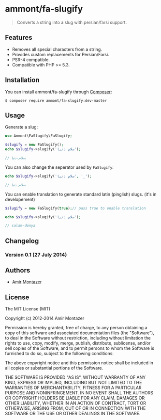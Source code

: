 ammont/fa-slugify
=============

> Converts a string into a slug with persian/farsi support.


Features
--------

- Removes all special characters from a string.
- Provides custom replacements for Persian/Farsi.
- PSR-4 compatible.
- Compatible with PHP >= 5.3.


Installation
------------

You can install ammont/fa-slugify through [Composer](https://getcomposer.org):

```shell
$ composer require ammont/fa-slugify:dev-master
```


Usage
-----

Generate a slug:

```php
use Ammont\FaSlugify\FaSlugify;

$slugify = new FaSlugify();
echo $slugify->slugify('سلام دنیا');

// سلام-دنیا
```

You can also change the seperator used by `FaSlugify`:

```php
echo $slugify->slugify('سلام دنیا', '_');

// سلام_دنیا
```

You can enable translation to generate standard latin (pinglish) slugs. (it's in developement)

```php
$slugify = new FaSlugify(true);// pass true to enable translation

echo $slugify->slugify('سلام دنیا');

// salam-donya
```


Changelog
---------

### Version 0.1 (27 July 2014)


Authors
-------

- [Amir Montazer](https://github.com/ammont)


License
-------

The MIT License (MIT)

Copyright (c) 2012-2014 Amir Montazer

Permission is hereby granted, free of charge, to any person obtaining a copy of this software and associated
documentation files (the "Software"), to deal in the Software without restriction, including without limitation the
rights to use, copy, modify, merge, publish, distribute, sublicense, and/or sell copies of the Software, and to permit
persons to whom the Software is furnished to do so, subject to the following conditions:

The above copyright notice and this permission notice shall be included in all copies or substantial portions of the
Software.

THE SOFTWARE IS PROVIDED "AS IS", WITHOUT WARRANTY OF ANY KIND, EXPRESS OR IMPLIED, INCLUDING BUT NOT LIMITED TO THE
WARRANTIES OF MERCHANTABILITY, FITNESS FOR A PARTICULAR PURPOSE AND NONINFRINGEMENT. IN NO EVENT SHALL THE AUTHORS OR
COPYRIGHT HOLDERS BE LIABLE FOR ANY CLAIM, DAMAGES OR OTHER LIABILITY, WHETHER IN AN ACTION OF CONTRACT, TORT OR
OTHERWISE, ARISING FROM, OUT OF OR IN CONNECTION WITH THE SOFTWARE OR THE USE OR OTHER DEALINGS IN THE SOFTWARE.